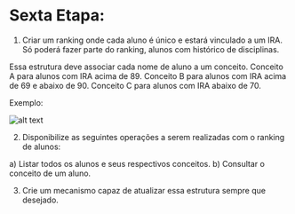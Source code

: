 # Sexta Etapa:

1.	Criar um ranking onde cada aluno é único e estará vinculado a um IRA. Só poderá fazer parte do ranking, alunos com histórico de disciplinas.

Essa estrutura deve associar cada nome de aluno a um conceito. Conceito A para alunos com IRA acima de 89. Conceito B para alunos com IRA acima de 69 e abaixo de 90. Conceito C para alunos com IRA abaixo de 70.


Exemplo:

![alt text](https://github.com//leonardomartins92/Curso-LP1/blob/master/6/exemplo.png?raw=true)

2.	Disponibilize as seguintes operações a serem realizadas com o ranking de alunos:

a)	Listar todos os alunos e seus respectivos conceitos.
b)	Consultar o conceito de um aluno.
 
3.	Crie um mecanismo capaz de atualizar essa estrutura sempre que desejado.
 
